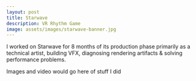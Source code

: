 ```yaml
---
layout: post
title: Starwave
description: VR Rhythm Game
image: assets/images/starwave-banner.jpg
---
```

I worked on Starwave for 8 months of its production phase primarily as a technical artist, building VFX, diagnosing rendering artifacts & solving performance problems. 

Images and video would go here of stuff I did